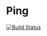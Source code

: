 # Ping
[![Build Status](https://dev.azure.com/nor0x-experiments/ping/_apis/build/status/pinghackapp%20-%20CI?branchName=frontend)](https://dev.azure.com/nor0x-experiments/ping/_build/latest?definitionId=3&branchName=frontend)

